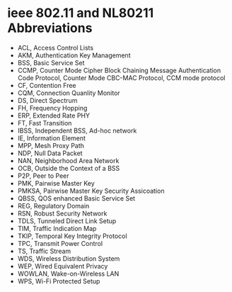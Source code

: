 # ieee 802.11 and NL80211 Abbreviations

 - ACL, Access Control Lists
 - AKM, Authentication Key Management
 - BSS, Basic Service Set
 - CCMP, Counter Mode Cipher Block Chaining Message Authentication Code Protocol, Counter Mode CBC-MAC Protocol, CCM mode protocol
 - CF, Contention Free
 - CQM, Connection Quanlity Monitor
 - DS, Direct Spectrum
 - FH, Frequency Hopping
 - ERP, Extended Rate PHY
 - FT, Fast Transition
 - IBSS, Independent BSS, Ad-hoc network
 - IE, Information Element
 - MPP, Mesh Proxy Path
 - NDP, Null Data Packet
 - NAN, Neighborhood Area Network
 - OCB, Outside the Context of a BSS
 - P2P, Peer to Peer
 - PMK, Pairwise Master Key
 - PMKSA, Pairwise Master Key Security Assicoation
 - QBSS, QOS enhanced Basic Service Set
 - REG, Regulatory Domain
 - RSN, Robust Security Network
 - TDLS, Tunneled Direct Link Setup
 - TIM, Traffic Indication Map 
 - TKIP, Temporal Key Integrity Protocol
 - TPC, Transmit Power Control
 - TS, Traffic Stream
 - WDS, Wireless Distribution System
 - WEP, Wired Equivalent Privacy
 - WOWLAN, Wake-on-Wireless LAN
 - WPS, Wi-Fi Protected Setup
